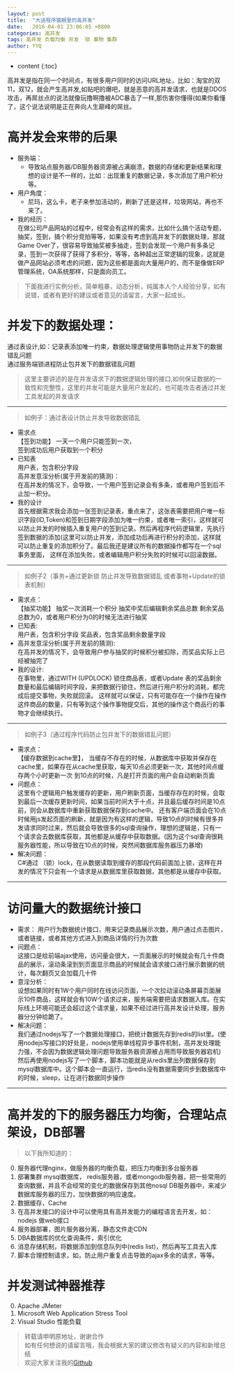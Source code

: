 ```yaml
---
layout: post
title:  "大话程序猿眼里的高并发"
date:   2016-04-01 23:06:05 +0800
categories: 高并发
tags: 高并发 负载均衡 并发  锁 事物 集群 
author: YYQ
---
```


* content
{:toc}

高并发是指在同一个时间点，有很多用户同时的访问URL地址，比如：淘宝的双11，双12，就会产生高并发,如贴吧的爆吧，就是恶意的高并发请求，也就是DDOS攻击，再屌丝点的说法就像玩撸啊撸被ADC暴击了一样,那伤害你懂得(如果你看懂了，这个说法说明是正在奔向人生巅峰的屌丝。







# 高并发会来带的后果  
* 服务端：
	* 导致站点服务器/DB服务器资源被占满崩溃，数据的存储和更新结果和理想的设计是不一样的，比如：出现重复的数据记录，多次添加了用户积分等。
* 用户角度：
	* 尼玛，这么卡，老子来参加活动的，刷新了还是这样，垃圾网站，再也不来了。
* 我的经历：  
 在做公司产品网站的过程中，经常会有这样的需求，比如什么搞个活动专题，抽奖，签到，搞个积分竞拍等等，如果没有考虑到高并发下的数据处理，那就Game Over了，很容易导致抽奖被多抽走，签到会发现一个用户有多条记录，签到一次获得了获得了多积分，等等，各种超出正常逻辑的现象，这就是做产品网站必须考虑的问题，因为这些都是面向大量用户的，而不是像做ERP管理系统，OA系统那样，只是面向员工。



> 下面我进行实例分析，简单粗暴，动态分析，纯属本人个人经验分享，如有说错，或者有更好的建议或者意见的请留言，大家一起成长。
 
# 并发下的数据处理：
通过表设计,如：记录表添加唯一约束，数据处理逻辑使用事物防止并发下的数据错乱问题  
通过服务端锁进程防止包并发下的数据错乱问题

> 这里主要讲述的是在并发请求下的数据逻辑处理的接口,如何保证数据的一致性和完整性，这里的并发可能是大量用户发起的，也可能攻击者通过并发工具发起的并发请求  

 --- 
 
> 如例子：通过表设计防止并发导致数据错乱   

* 需求点   
【签到功能】 
一天一个用户只能签到一次，  
签到成功后用户获取到一个积分  
* 已知表   
用户表，包含积分字段     
高并发意淫分析(属于开发前的猜测)：   
在高并发的情况下，会导致，一个用户签到记录会有多条，或者用户签到后不止加一积分。   
* 我的设计   
首先根据需求我会添加一张签到记录表，重点来了，这张表需要把用户唯一标识字段(ID,Token)和签到日期字段添加为唯一约束，或者唯一索引，这样就可以防止并发的时候插入重复用户的签到记录。然后再程序代码逻辑里，先执行签到数据的添加(这里可以防止并发，添加成功后再进行积分的添加，这样就可以防止重复的添加积分了。最后我还是建议所有的数据操作都写在一个sql事务里面，  这样在添加失败，或者编辑用户积分失败的时候可以回滚数据。 

--- 

>  如例子2（事务+通过更新锁 防止并发导致数据错乱 或者事物+Update的锁表机制）  

* 需求点：   
【抽奖功能】
抽奖一次消耗一个积分
抽奖中奖后编辑剩余奖品总数
剩余奖品总数为0，或者用户积分为0的时候无法进行抽奖
* 已知表:    
用户表，包含积分字段
奖品表，包含奖品剩余数量字段
* 高并发意淫分析(属于开发前的猜测):   
在高并发的情况下，会导致用户参与抽奖的时候积分被扣除，而奖品实际上已经被抽完了
* 我的设计:   
在事物里，通过WITH (UPDLOCK) 锁住商品表，或者Update 表的奖品剩余数量和最后编辑时间字段，来把数据行锁住，然后进行用户积分的消耗，都完成后提交事物，失败就回滚。
这样就可以保证，只有可能存在一个操作在操作这件商品的数量，只有等到这个操作事物提交后，其他的操作这个商品行的事物才会继续执行。

--- 

> 如例子3（通过程序代码防止包并发下的数据错乱问题）     

* 需求点：  
【缓存数据到cache里】，
当缓存不存在的时候，从数据库中获取并保存在cache里，如果存在从cache里获取，每天10点必须更新一次，其他时间点缓存两个小时更新一次
到10点的时候，凡是打开页面的用户会自动刷新页面
* 问题点：  
这里有个逻辑用户触发缓存的更新，用户刷新页面，当缓存存在的时候，会取到最后一次缓存更新时间，如果当前时间大于十点，并且最后缓存时间是10点前，则会从数据库中重新获取数据保存到cache中。
还有客户端页面会在10点时候用js发起页面的刷新，就是因为有这样的逻辑，导致10点的时候有很多并发请求同时过来，然后就会导致很多的sql查询操作，理想的逻辑是，只有一个请求会去数据库获取，其他都是从缓存中获取数据。(因为这个sql查询很耗服务器性能，所以导致在10点的时候，突然间数据库服务器压力暴增)
* 解决问题：  
C#通过 （锁）lock，在从数据读取到缓存的那段代码前面加上锁，这样在并发的情况下只会有一个请求是从数据库里获取数据，其他都是从缓存中获取。

--- 

# 访问量大的数据统计接口  

* 需求： 
用户行为数据统计接口，用来记录商品展示次数，用户通过点击图片，或者链接，或者其他方式进入到商品详情的行为次数
* 问题点：  
这接口是给前端ajax使用，访问量会很大，一页面展示的时候就会有几十件商品的展示，滚动条滚到到页面显示商品的时候就会请求接口进行展示数据的统计，每次翻页又会加载几十件
* 意淫分析：  
设想如果同时有1W个用户同时在线访问页面，一个次拉动滚动条屏幕页面展示10件商品，这样就会有10W个请求过来，服务端需要把请求数据入库。在实际线上环境可能还会超过这个请求量，如果不经过进行高并发设计处理，服务器分分钟给跪了。
* 解决问题：  
我们通过nodejs写了一个数据处理接口，把统计数据先存到redis的list里。(使用nodejs写接口的好处是，nodejs使用单线程异步事件机制，高并发处理能力强，不会因为数据逻辑处理问题导致服务器资源被占用而导致服务器宕机)
然后再使用nodejs写了一个脚本，脚本功能就是从redis里出列数据保存到mysql数据库中。这个脚本会一直运行，当redis没有数据需要同步到数据库中的时候，sleep，让在进行数据同步操作
 
---
 
# 高并发的下的服务器压力均衡，合理站点架设，DB部署   
> 以下我所知道的：   

0. 服务器代理nginx，做服务器的均衡负载，把压力均衡到多台服务器   
0. 部署集群 mysql数据库， redis服务器，或者mongodb服务器，把一些常用的查询数据，并且不会经常的变化的数据保存到其他nosql    DB服务器中，来减少数据库服务器的压力，加快数据的响应速度。   
0. 数据缓存，Cache    
0. 在高并发接口的设计中可以使用具有高并发能力的编程语言去开发，如：nodejs 做web接口   
0. 服务器部署，图片服务器分离，静态文件走CDN   
0. DBA数据库的优化查询条件，索引优化
0. 消息存储机制，将数据添加到信息队列中(redis list)，然后再写工具去入库
0. 脚本合理控制请求，如，防止用户重复点击导致的ajax多余的请求，等等。  
 
# 并发测试神器推荐   
0. Apache JMeter
0. Microsoft Web Application Stress Tool   
0. Visual Studio 性能负载  

> 转载请申明原地址，谢谢合作   
> 如有任何想说的请留言哦，我会根据大家的建议修改有疑义的内容和新增总结    
> 欢迎大家关注我的[Github](https://github.com/SFLAQiu)   